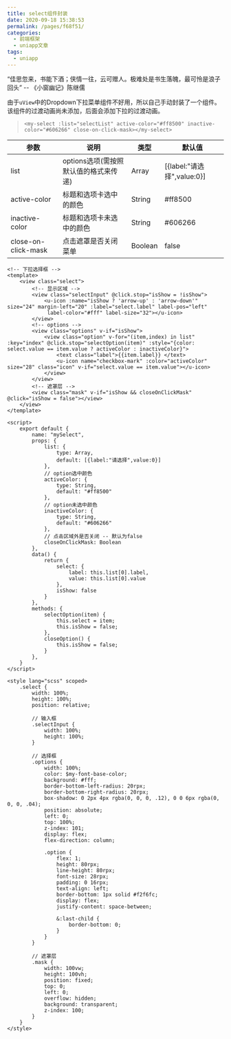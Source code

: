 ```yaml
---
title: select组件封装
date: 2020-09-18 15:38:53
permalink: /pages/f68f51/
categories: 
  - 前端框架
  - uniapp文章
tags: 
  - uniapp
---
```



“佳思忽来，书能下酒；侠情一往，云可赠人。极难处是书生落魄，最可怜是浪子回头” -- 《小窗幽记》陈继儒

<!-- more -->

由于`uView`中的Dropdown下拉菜单组件不好用，所以自己手动封装了一个组件。该组件的过渡动画尚未添加，后面会添加下拉的过渡动画。

> `<my-select :list="selectList" active-color="#ff8500" inactive-color="#606266" close-on-click-mask></my-select>`

| 参数                | 说明                                  | 类型    | 默认值                     |
| ------------------- | ------------------------------------- | ------- | -------------------------- |
| list                | options选项(需按照默认值的格式来传递) | Array   | [{label:"请选择",value:0}] |
| active-color        | 标题和选项卡选中的颜色                | String  | #ff8500                    |
| inactive-color      | 标题和选项卡未选中的颜色              | String  | #606266                    |
| close-on-click-mask | 点击遮罩是否关闭菜单                  | Boolean | false                      |



``` vue
<!-- 下拉选择框 -->
<template>
	<view class="select">
		<!-- 显示区域 -->
		<view class="selectInput" @click.stop="isShow = !isShow">
			<u-icon :name="isShow ? 'arrow-up' : 'arrow-down'" size="24" margin-left="20" :label="select.label" label-pos="left"
			 label-color="#fff" label-size="32"></u-icon>
		</view>
		<!-- options -->
		<view class="options" v-if="isShow">
			<view class="option" v-for="(item,index) in list" :key="index" @click.stop="selectOption(item)" :style="{color: select.value == item.value ? activeColor : inactiveColor}">
				<text class="label">{{item.label}} </text>
				<u-icon name="checkbox-mark" :color="activeColor" size="28" class="icon" v-if="select.value == item.value"></u-icon>
			</view>
		</view>
		<!-- 遮罩层 -->
		<view class="mask" v-if="isShow && closeOnClickMask" @click="isShow = false"></view>
	</view>
</template>

<script>
	export default {
		name: "mySelect",
		props: {
			list: {
				type: Array,
				default: [{label:"请选择",value:0}]
			},
			// option选中颜色
			activeColor: {
				type: String,
				default: "#ff8500"
			},
			// option未选中颜色
			inactiveColor: {
				type: String,
				default: "#606266"
			},
			// 点击区域外是否关闭 -- 默认为false
			closeOnClickMask: Boolean
		},
		data() {
			return {
				select: {
					label: this.list[0].label,
					value: this.list[0].value
				},
				isShow: false
			}
		},
		methods: {
			selectOption(item) {
				this.select = item;
				this.isShow = false;
			},
			closeOption() {
				this.isShow = false;
			}
		},
	}
</script>

<style lang="scss" scoped>
	.select {
		width: 100%;
		height: 100%;
		position: relative;
		
		// 输入框
		.selectInput {
			width: 100%;
			height: 100%;
		}

		// 选择框
		.options {
			width: 100%;
			color: $my-font-base-color;
			background: #fff;
			border-bottom-left-radius: 20rpx;
			border-bottom-right-radius: 20rpx;
			box-shadow: 0 2px 4px rgba(0, 0, 0, .12), 0 0 6px rgba(0, 0, 0, .04);
			position: absolute;
			left: 0;
			top: 100%;
			z-index: 101;
			display: flex;
			flex-direction: column;

			.option {
				flex: 1;
				height: 80rpx;
				line-height: 80rpx;
				font-size: 28rpx;
				padding: 0 16rpx;
				text-align: left;
				border-bottom: 1px solid #f2f6fc;
				display: flex;
				justify-content: space-between;

				&:last-child {
					border-bottom: 0;
				}
			}
		}
		
		// 遮罩层
		.mask {
			width: 100vw;
			height: 100vh;
			position: fixed;
			top: 0;
			left: 0;
			overflow: hidden;
			background: transparent;
			z-index: 100;
		}
	}
</style>
```